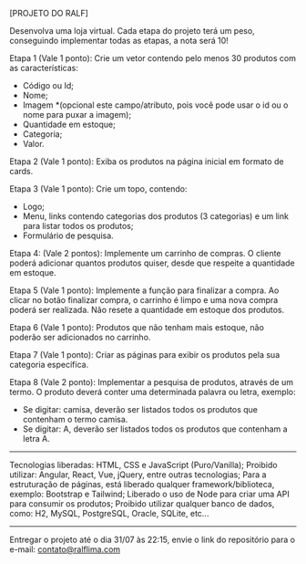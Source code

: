[PROJETO DO RALF]

Desenvolva uma loja virtual. Cada etapa do projeto terá um peso, conseguindo implementar todas as etapas, a nota será 10!

Etapa 1 (Vale 1 ponto): Crie um vetor contendo pelo menos 30 produtos com as características:
- Código ou Id;
- Nome;
- Imagem *(opcional este campo/atributo, pois você pode usar o id ou o nome para puxar a imagem);
- Quantidade em estoque;
- Categoria;
- Valor.

Etapa 2 (Vale 1 ponto): Exiba os produtos na página inicial em formato de cards.

Etapa 3 (Vale 1 ponto): Crie um topo, contendo:
- Logo;
- Menu, links contendo categorias dos produtos (3 categorias) e um link para listar todos os produtos;
- Formulário de pesquisa.

Etapa 4: (Vale 2 pontos): Implemente um carrinho de compras. O cliente poderá adicionar
quantos produtos quiser, desde que respeite a quantidade em estoque.

Etapa 5 (Vale 1 ponto): Implemente a função para finalizar a compra. Ao clicar no botão finalizar compra,
o carrinho é limpo e uma nova compra poderá ser realizada. Não resete a quantidade em estoque dos produtos.

Etapa 6 (Vale 1 ponto): Produtos que não tenham mais estoque, não poderão ser adicionados no carrinho.

Etapa 7 (Vale 1 ponto): Criar as páginas para exibir os produtos pela sua categoria específica.

Etapa 8 (Vale 2 ponto): Implementar a pesquisa de produtos, através de um termo. O produto deverá conter uma determinada palavra ou letra, exemplo:
- Se digitar: camisa, deverão ser listados todos os produtos que contenham o termo camisa.
- Se digitar: A, deverão ser listados todos os produtos que contenham a letra A.

-----------------------------------

Tecnologias liberadas: HTML, CSS e JavaScript (Puro/Vanilla);
Proibido utilizar: Angular, React, Vue, jQuery, entre outras tecnologias;
Para a estruturação de páginas, está liberado qualquer framework/biblioteca, exemplo: Bootstrap e Tailwind;
Liberado o uso de Node para criar uma API para consumir os produtos;
Proibido utilizar qualquer banco de dados, como: H2, MySQL, PostgreSQL, Oracle, SQLite, etc...

-----------------------------------

Entregar o projeto até o dia 31/07 às 22:15, envie o link do repositório para o e-mail: contato@ralflima.com